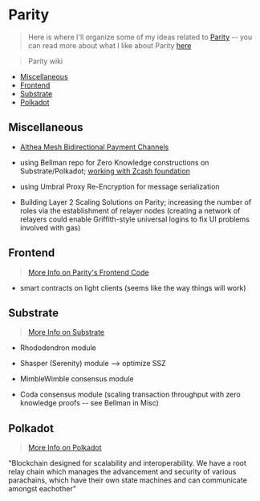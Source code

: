 # Parity
> Here is where I'll organize some of my ideas related to [Parity](https://parity.io) -- you can read more about what I like about Parity [here](./<3.md)

> Parity wiki

* [Miscellaneous](#Miscellaneous)
* [Frontend](#Frontend)
* [Substrate](#Substrate)
* [Polkadot](#Polkadot)

## Miscellaneous

* [Althea Mesh Bidirectional Payment Channels](https://github.com/althea-mesh/guac_rs)

* using Bellman repo for Zero Knowledge constructions on Substrate/Polkadot; [working with Zcash foundation](https://www.parity.io/parity-teams-up-with-zcash-foundation-for-parity-zcash-client/)

* using Umbral Proxy Re-Encryption for message serialization

* Building Layer 2 Scaling Solutions on Parity; increasing the number of roles via the establishment of relayer nodes (creating a network of relayers could enable Griffith-style universal logins to fix UI problems involved with gas)

## Frontend
> [More Info on Parity's Frontend Code](./frontend.md)

* smart contracts on light clients (seems like the way things will work)

## Substrate
> [More Info on Substrate](./substrate.md)

* Rhododendron module

* Shasper (Serenity) module --> optimize SSZ

* MimbleWimble consensus module
* Coda consensus module (scaling transaction throughput with zero knowledge proofs -- see Bellman in Misc)

## Polkadot
> [More Info on Polkadot](./polkadot.md)

"Blockchain designed for scalability and interoperability. We have a root relay chain which manages the advancement and security of various parachains, which have their own state machines and can communicate amongst eachother"